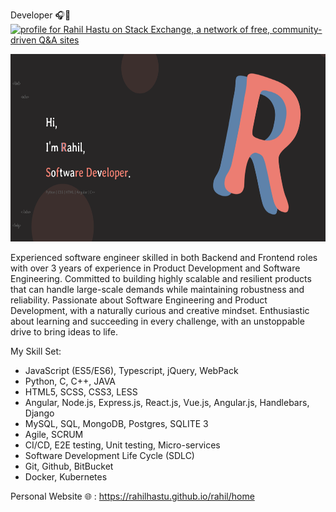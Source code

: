 Developer 🎧🎯
<a href="https://stackexchange.com/users/12047226"><img src="https://stackexchange.com/users/flair/12047226.png" width="208" height="58" alt="profile for Rahil Hastu on Stack Exchange, a network of free, community-driven Q&amp;A sites" title="profile for Rahil Hastu on Stack Exchange, a network of free, community-driven Q&amp;A sites"></a>

<p align="center">
<a target="_blank" href="https://rahilhastu.github.io/rahil/home"><img src="./me.png" alt="My Portfolio" style="width: 700px; height: 300px;"></a>
</p>

Experienced software engineer skilled in both Backend and Frontend roles with over 3 years of experience in Product Development and Software Engineering. Committed to building highly scalable and resilient products that can handle large-scale demands while maintaining robustness and reliability. Passionate about Software Engineering and Product Development, with a naturally curious and creative mindset. Enthusiastic about learning and succeeding in every challenge, with an unstoppable drive to bring ideas to life.

My Skill Set:

- JavaScript (ES5/ES6), Typescript, jQuery, WebPack
- Python, C, C++, JAVA
- HTML5, SCSS, CSS3, LESS
- Angular, Node.js, Express.js, React.js, Vue.js, Angular.js, Handlebars, Django
- MySQL, SQL, MongoDB, Postgres, SQLITE 3
- Agile, SCRUM
- CI/CD, E2E testing, Unit testing, Micro-services
- Software Development Life Cycle (SDLC)
- Git, Github, BitBucket
- Docker, Kubernetes 

Personal Website 🌐 : https://rahilhastu.github.io/rahil/home
